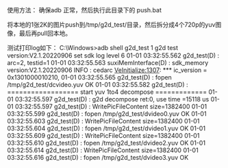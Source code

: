 使用方法：
确保adb 正常，然后执行此目录下的 push.bat

将本地的1张2K的图片push到/tmp/g2d_test/目录，然后拆分成4个720p的yuv图像，最后再pull回本地。

测试打印log如下：
C:\Windows>adb shell g2d_test 1
g2d test version:V2.1.20220906
set sdk log level 6
01-01 03:32:55.562 g2d_test(D) : arc=2, testid=1
01-01 03:32:55.563 suxiMemInterface(D) : sdk_memory version:V2.1.20220906
INFO   : cedarc <VeInitialize:1307>: *** ic_version = 0x1301000010210,
01-01 03:32:55.565 g2d_test(D) : fopen /tmp/g2d_test/dcvideo.yuv OK
01-01 03:32:55.582 g2d_test(D) : ================== start yuv 1to4 decompose =============
01-01 03:32:55.597 g2d_test(D) : g2d decompose ret:0, use time =15118 us
01-01 03:32:55.597 g2d_test(D) : WritePicFileContent size=1382400
01-01 03:32:55.599 g2d_test(D) : fopen /tmp/g2d_test/dvideo0.yuv OK
01-01 03:32:55.603 g2d_test(D) : WritePicFileContent size=1382400
01-01 03:32:55.604 g2d_test(D) : fopen /tmp/g2d_test/dvideo1.yuv OK
01-01 03:32:55.609 g2d_test(D) : WritePicFileContent size=1382400
01-01 03:32:55.610 g2d_test(D) : fopen /tmp/g2d_test/dvideo2.yuv OK
01-01 03:32:55.614 g2d_test(D) : WritePicFileContent size=1382400
01-01 03:32:55.616 g2d_test(D) : fopen /tmp/g2d_test/dvideo3.yuv OK
